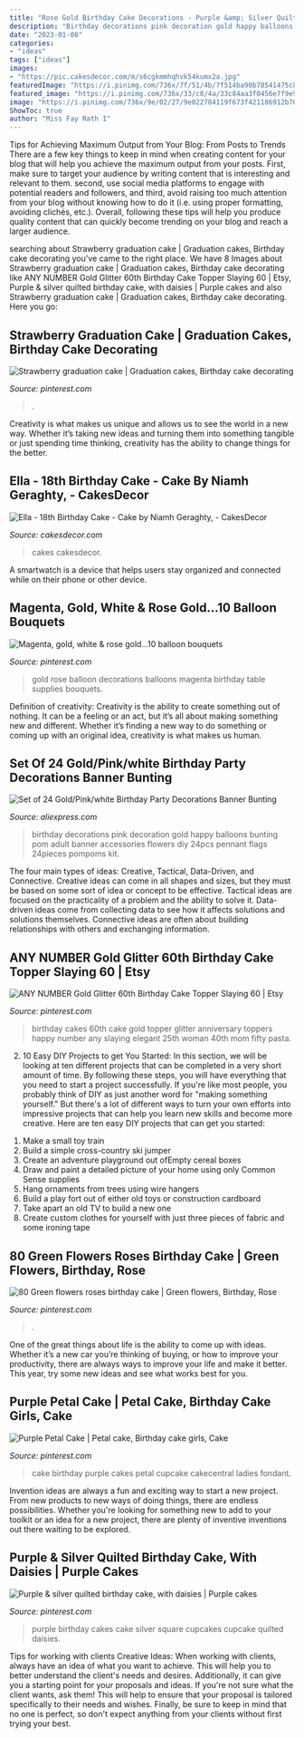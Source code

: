 ```yaml
---
title: "Rose Gold Birthday Cake Decorations - Purple &amp; Silver Quilted Birthday Cake, With Daisies"
description: "Birthday decorations pink decoration gold happy balloons bunting pom adult banner accessories flowers diy 24pcs pennant flags 24pieces pompoms kit"
date: "2023-01-08"
categories:
- "ideas"
tags: ["ideas"]
images:
- "https://pic.cakesdecor.com/m/s6cgkmmhqhvk54kumx2a.jpg"
featuredImage: "https://i.pinimg.com/736x/7f/51/4b/7f514ba90b78541475c884da977e5d80--th-birthday-birthday-cakes.jpg"
featured_image: "https://i.pinimg.com/736x/33/c8/4a/33c84aa3f0456e7f9e90fa15095f7a67.jpg"
image: "https://i.pinimg.com/736x/9e/02/27/9e022784119f673f421186912b7041f6.jpg"
ShowToc: true
author: "Miss Fay Rath I"
---
```



Tips for Achieving Maximum Output from Your Blog: From Posts to Trends
There are a few key things to keep in mind when creating content for your blog that will help you achieve the maximum output from your posts. First, make sure to target your audience by writing content that is interesting and relevant to them. second, use social media platforms to engage with potential readers and followers, and third, avoid raising too much attention from your blog without knowing how to do it (i.e. using proper formatting, avoiding clichés, etc.). Overall, following these tips will help you produce quality content that can quickly become trending on your blog and reach a larger audience.

	

		
searching about Strawberry graduation cake | Graduation cakes, Birthday cake decorating you've came to the right place. We have 8 Images about Strawberry graduation cake | Graduation cakes, Birthday cake decorating like ANY NUMBER Gold Glitter 60th Birthday Cake Topper Slaying 60 | Etsy, Purple &amp; silver quilted birthday cake, with daisies | Purple cakes and also Strawberry graduation cake | Graduation cakes, Birthday cake decorating. Here you go:
		
    
## Strawberry Graduation Cake | Graduation Cakes, Birthday Cake Decorating

<img loading=lazy src="https://i.pinimg.com/736x/33/c8/4a/33c84aa3f0456e7f9e90fa15095f7a67.jpg" onerror="this.onerror=null;this.src='https://tse2.mm.bing.net/th?id=OIP.EO7IybXkVoDnsDWbLEBY7gHaKH&amp;pid=15.1';" alt="Strawberry graduation cake | Graduation cakes, Birthday cake decorating">

_Source: pinterest.com_

>. 

	

Creativity is what makes us unique and allows us to see the world in a new way. Whether it’s taking new ideas and turning them into something tangible or just spending time thinking, creativity has the ability to change things for the better.

    
## Ella - 18th Birthday Cake - Cake By Niamh Geraghty, - CakesDecor

<img loading=lazy src="https://pic.cakesdecor.com/m/s6cgkmmhqhvk54kumx2a.jpg" onerror="this.onerror=null;this.src='https://tse3.mm.bing.net/th?id=OIP.5-66Xtbl0Gs0SpekFNtXRAHaKh&amp;pid=15.1';" alt="Ella - 18th Birthday Cake - Cake by Niamh Geraghty, - CakesDecor">

_Source: cakesdecor.com_

>cakes cakesdecor. 

	

A smartwatch is a device that helps users stay organized and connected while on their phone or other device.

    
## Magenta, Gold, White &amp; Rose Gold...10 Balloon Bouquets

<img loading=lazy src="https://i.pinimg.com/736x/87/cc/92/87cc92e79b84507f285c5f61eb91d1a4.jpg" onerror="this.onerror=null;this.src='https://tse1.mm.bing.net/th?id=OIP.JYVPw1-l45Tv-nc8tnzG7wHaJ4&amp;pid=15.1';" alt="Magenta, gold, white &amp; rose gold...10 balloon bouquets">

_Source: pinterest.com_

>gold rose balloon decorations balloons magenta birthday table supplies bouquets. 

	

Definition of creativity:
Creativity is the ability to create something out of nothing. It can be a feeling or an act, but it’s all about making something new and different. Whether it’s finding a new way to do something or coming up with an original idea, creativity is what makes us human.

    
## Set Of 24 Gold/Pink/white Birthday Party Decorations Banner Bunting

<img loading=lazy src="https://ae01.alicdn.com/kf/HTB1ziBTkLuSBuNkHFqDq6xfhVXaR/Set-of-24-Gold-Pink-white-Birthday-Party-Decorations-Banner-Bunting-Balloons-Pom-Pom-Flowers-Kids.jpg" onerror="this.onerror=null;this.src='https://tse4.mm.bing.net/th?id=OIP.hdSLZXdYI-hpHxs9dbD3tQHaHa&amp;pid=15.1';" alt="Set of 24 Gold/Pink/white Birthday Party Decorations Banner Bunting">

_Source: aliexpress.com_

>birthday decorations pink decoration gold happy balloons bunting pom adult banner accessories flowers diy 24pcs pennant flags 24pieces pompoms kit. 

	

The four main types of ideas: Creative, Tactical, Data-Driven, and Connective.
Creative ideas can come in all shapes and sizes, but they must be based on some sort of idea or concept to be effective. Tactical ideas are focused on the practicality of a problem and the ability to solve it. Data-driven ideas come from collecting data to see how it affects solutions and solutions themselves. Connective ideas are often about building relationships with others and exchanging information.

    
## ANY NUMBER Gold Glitter 60th Birthday Cake Topper Slaying 60 | Etsy

<img loading=lazy src="https://i.pinimg.com/736x/6c/33/bc/6c33bce75ce291dd91d9c95064675b27.jpg" onerror="this.onerror=null;this.src='https://tse3.mm.bing.net/th?id=OIP.uvIhu5cMJZuTVBo7ySthDwHaJ4&amp;pid=15.1';" alt="ANY NUMBER Gold Glitter 60th Birthday Cake Topper Slaying 60 | Etsy">

_Source: pinterest.com_

>birthday cakes 60th cake gold topper glitter anniversary toppers happy number any slaying elegant 25th woman 40th mom fifty pasta. 

	

2) 10 Easy DIY Projects to get You Started: In this section, we will be looking at ten different projects that can be completed in a very short amount of time. By following these steps, you will have everything that you need to start a project successfully.
If you're like most people, you probably think of DIY as just another word for "making something yourself." But there's a lot of different ways to turn your own efforts into impressive projects that can help you learn new skills and become more creative. Here are ten easy DIY projects that can get you started: 
1. Make a small toy train
2. Build a simple cross-country ski jumper
3. Create an adventure playground out ofEmpty cereal boxes
4. Draw and paint a detailed picture of your home using only Common Sense supplies
5. Hang ornaments from trees using wire hangers
6. Build a play fort out of either old toys or construction cardboard 
7. Take apart an old TV to build a new one 
8. Create custom clothes for yourself with just three pieces of fabric and some ironing tape 

    
## 80 Green Flowers Roses Birthday Cake | Green Flowers, Birthday, Rose

<img loading=lazy src="https://i.pinimg.com/736x/9e/02/27/9e022784119f673f421186912b7041f6.jpg" onerror="this.onerror=null;this.src='https://tse1.mm.bing.net/th?id=OIP.4zNMZWeWXC90mzXee79ZLAHaJ3&amp;pid=15.1';" alt="80 Green flowers roses birthday cake | Green flowers, Birthday, Rose">

_Source: pinterest.com_

>. 

	

One of the great things about life is the ability to come up with ideas. Whether it’s a new car you’re thinking of buying, or how to improve your productivity, there are always ways to improve your life and make it better. This year, try some new ideas and see what works best for you.

    
## Purple Petal Cake | Petal Cake, Birthday Cake Girls, Cake

<img loading=lazy src="https://i.pinimg.com/736x/7f/51/4b/7f514ba90b78541475c884da977e5d80--th-birthday-birthday-cakes.jpg" onerror="this.onerror=null;this.src='https://tse3.mm.bing.net/th?id=OIP.2D0D-Tn4cxVnWh0_IR1sWQHaKL&amp;pid=15.1';" alt="Purple Petal Cake | Petal cake, Birthday cake girls, Cake">

_Source: pinterest.com_

>cake birthday purple cakes petal cupcake cakecentral ladies fondant. 

	

Invention ideas are always a fun and exciting way to start a new project. From new products to new ways of doing things, there are endless possibilities. Whether you're looking for something new to add to your toolkit or an idea for a new project, there are plenty of inventive inventions out there waiting to be explored.

    
## Purple &amp; Silver Quilted Birthday Cake, With Daisies | Purple Cakes

<img loading=lazy src="https://i.pinimg.com/736x/a9/a7/2d/a9a72ddb121abb255747c9c0a7d64c5b--purple-and-silver-wedding-silver-wedding-cakes.jpg" onerror="this.onerror=null;this.src='https://tse1.mm.bing.net/th?id=OIP.cH1pQEcSRTp082nXhk0MdwHaJ6&amp;pid=15.1';" alt="Purple &amp; silver quilted birthday cake, with daisies | Purple cakes">

_Source: pinterest.com_

>purple birthday cakes cake silver square cupcakes cupcake quilted daisies. 

	

Tips for working with clients
Creative Ideas: When working with clients, always have an idea of what you want to achieve. This will help you to better understand the client's needs and desires. Additionally, it can give you a starting point for your proposals and ideas. If you're not sure what the client wants, ask them! This will help to ensure that your proposal is tailored specifically to their needs and wishes. Finally, be sure to keep in mind that no one is perfect, so don't expect anything from your clients without first trying your best.

